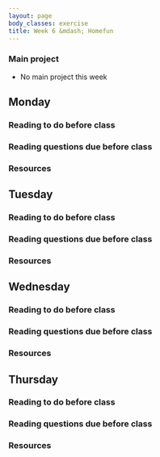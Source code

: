 ```yaml
---
layout: page
body_classes: exercise
title: Week 6 &mdash; Homefun
---
```


### Main project
* No main project this week

## Monday
### Reading to do before class
### Reading questions due before class
### Resources

## Tuesday
### Reading to do before class
### Reading questions due before class
### Resources

## Wednesday
### Reading to do before class
### Reading questions due before class
### Resources

## Thursday
### Reading to do before class
### Reading questions due before class
### Resources